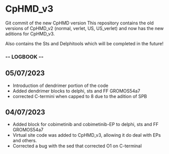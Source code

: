 # CpHMD_v3
Git commit of the new CpHMD version
This repository contains the old versions of CpHMD_v2 (normal, verlet, US, US_verlet) and now has the new aditions for CpHMD_v3. 

Also contains the Sts and Delphitools which will be completed in the future! 

### -- LOGBOOK -- ###

## 05/07/2023 ##
- Introduction of dendrimer portion of the code
- Added dendrimer blocks to delphi, sts and FF GROMOS54a7
- corrected C-termini when capped to 8 due to the adition of SPB

## 04/07/2023 ##
- Added block for cobimetinib and cobimetinib-EP to delphi, sts and FF GROMOS54a7
- Virtual site code was added to CpHMD_v3, allowing it do deal with EPs and others.
- Corrected a bug with the sed that corrected O1 on C-terminal
